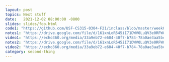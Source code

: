 ```yaml
---
layout: post
topics: Next stuff
date:   2021-12-02 08:00:00 -0800
slides: slides/foo.html
code1: "https://github.com/USF-CS315-0304-F21/inclass/blob/master/week06/section03/emu/emu.c"
notes1: "https://drive.google.com/file/d/161xnLoR545iI71DWV0LuQV3e0RFWGSL4/view?usp=sharing"
video1: "https://echo360.org/media/33a9eb72-e604-40f7-b784-78a0ae3aa5bc"
notes2: "https://drive.google.com/file/d/161xnLoR545iI71DWV0LuQV3e0RFWGSL4/view?usp=sharing"
video2: "https://echo360.org/media/33a9eb72-e604-40f7-b784-78a0ae3aa5bc"
category: second-thing
---
```


